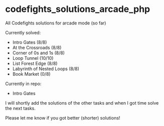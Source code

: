 # codefights_solutions_arcade_php
All Codefights solutions for arcade mode (so far)

Currently solved:
- Intro Gates (8/8)
- At the Crossroads (8/8)
- Corner of 0s and 1s (8/8)
- Loop Tunnel (10/10)
- List Forest Edge (8/8)
- Labyrinth of Nested Loops (8/8)
- Book Market (0/8)

Currently in repo:
- Intro Gates

I will shortly add the solutions of the other tasks and when I got time solve the next tasks.

Please let me know if you got better (shorter) solutions!
